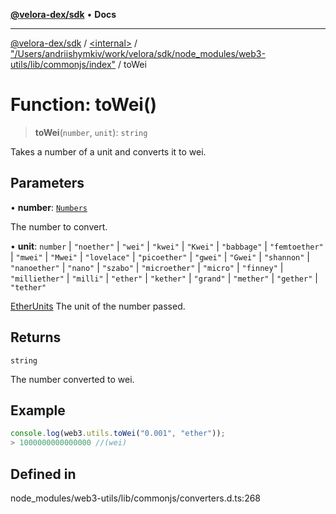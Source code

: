 [**@velora-dex/sdk**](../../../../README.md) • **Docs**

***

[@velora-dex/sdk](../../../../globals.md) / [\<internal\>](../../../README.md) / ["/Users/andriishymkiv/work/velora/sdk/node\_modules/web3-utils/lib/commonjs/index"](../README.md) / toWei

# Function: toWei()

> **toWei**(`number`, `unit`): `string`

Takes a number of a unit and converts it to wei.

## Parameters

• **number**: [`Numbers`](../../../type-aliases/Numbers.md)

The number to convert.

• **unit**: `number` \| `"noether"` \| `"wei"` \| `"kwei"` \| `"Kwei"` \| `"babbage"` \| `"femtoether"` \| `"mwei"` \| `"Mwei"` \| `"lovelace"` \| `"picoether"` \| `"gwei"` \| `"Gwei"` \| `"shannon"` \| `"nanoether"` \| `"nano"` \| `"szabo"` \| `"microether"` \| `"micro"` \| `"finney"` \| `"milliether"` \| `"milli"` \| `"ether"` \| `"kether"` \| `"grand"` \| `"mether"` \| `"gether"` \| `"tether"`

[EtherUnits](../type-aliases/EtherUnits.md) The unit of the number passed.

## Returns

`string`

The number converted to wei.

## Example

```ts
console.log(web3.utils.toWei("0.001", "ether"));
> 1000000000000000 //(wei)
```

## Defined in

node\_modules/web3-utils/lib/commonjs/converters.d.ts:268
